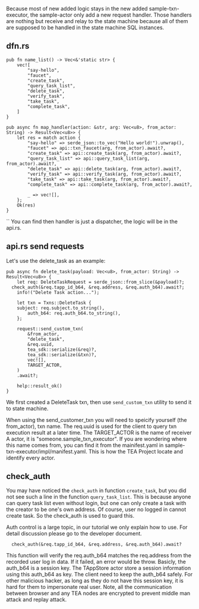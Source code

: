 
Because most of new added logic stays in the new added sample-txn-executor, the sample-actor only add a new request handler. Those handlers are nothing but receive and relay to the state machine because all of them are supposed to be handled in the state machine SQL instances.

## dfn.rs
```
pub fn name_list() -> Vec<&'static str> {
	vec![
		"say-hello",
		"faucet",
		"create_task",
		"query_task_list",
		"delete_task",
		"verify_task",
		"take_task",
		"complete_task",
	]
}

pub async fn map_handler(action: &str, arg: Vec<u8>, from_actor: String) -> Result<Vec<u8>> {
	let res = match action {
		"say-hello" => serde_json::to_vec("Hello world!").unwrap(),
		"faucet" => api::txn_faucet(arg, from_actor).await?,
		"create_task" => api::create_task(arg, from_actor).await?,
		"query_task_list" => api::query_task_list(arg, from_actor).await?,
		"delete_task" => api::delete_task(arg, from_actor).await?,
		"verify_task" => api::verify_task(arg, from_actor).await?,
		"take_task" => api::take_task(arg, from_actor).await?,
		"complete_task" => api::complete_task(arg, from_actor).await?,

		_ => vec![],
	};
	Ok(res)
}
```

``
You can find then handler is just a dispatcher, the logic will be in the api.rs.

## api.rs send requests

Let's use the delete_task as an example:

```
pub async fn delete_task(payload: Vec<u8>, from_actor: String) -> Result<Vec<u8>> {
	let req: DeleteTaskRequest = serde_json::from_slice(&payload)?;
  check_auth(&req.tapp_id_b64, &req.address, &req.auth_b64).await?;
	info!("Delete Task action...");

	let txn = Txns::DeleteTask {
    subject: req.subject.to_string(),
		auth_b64: req.auth_b64.to_string(),
	};

	request::send_custom_txn(
		&from_actor,
		"delete_task",
		&req.uuid,
		tea_sdk::serialize(&req)?,
		tea_sdk::serialize(&txn)?,
		vec![],
		TARGET_ACTOR,
	)
	.await?;

	help::result_ok()
}
```

We first created a DeleteTask txn, then use `send_custom_txn` utility to send it to state machine.

When using the send_customer_txn you will need to speicify yourself (the from_actor), txn name. The req.uuid is used for the client to query txn execution result at a later time. The TARGET_ACTOR is the name of receiver A actor, it is "someone.sample_txn_executor". If you are wondering where this name comes from, you can find it from the mainifest.yaml in sample-txn-executor/impl/manifest.yaml. This is how the TEA Project locate and identify every actor.

## check_auth

You may have noticed the `check_auth` in function `create_task`, but you did not see such a line in the function `query_task_list`. This is because anyone can query task list even without login, but one can only create a task with the creator to be one's own address. Of course, user no logged in cannot create task. So the check_auth is used to guard this.

Auth control is a large topic, in our tutorial we only explain how to use. For detail discussion please go to the developer document.

`  check_auth(&req.tapp_id_b64, &req.address, &req.auth_b64).await?`

This function will verify the req.auth_b64 matches the req.address from the recorded user log in data. If it failed, an error would be throw. Basicly, the auth_b64 is a session key. The TAppStore actor store a session information using this auth_b64 as key. The client need to keep the auth_b64 safely. For other malicious hacker, as long as they do not have this session key, it is hard for them to impersonate real user. Note, all the communication between browser and any TEA nodes are encrypted to prevent middle man attack and replay attack.



